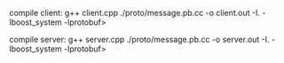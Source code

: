 compile client:
    g++ client.cpp ./proto/message.pb.cc -o client.out -I. -lboost_system -lprotobuf>

compile server:
    g++ server.cpp ./proto/message.pb.cc -o server.out -I. -lboost_system -lprotobuf>
